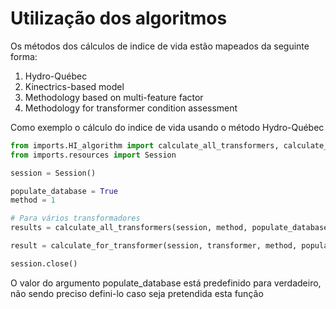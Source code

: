 # Utilização dos algoritmos

Os métodos dos cálculos de indice de vida estão mapeados da seguinte forma:

1. Hydro-Québec
2. Kinectrics-based model
3. Methodology based on multi-feature factor
4. Methodology for transformer condition assessment

Como exemplo o cálculo do indice de vida usando o método Hydro-Québec

```python
from imports.HI_algorithm import calculate_all_transformers, calculate_for_transformer
from imports.resources import Session

session = Session()

populate_database = True
method = 1

# Para vários transformadores
results = calculate_all_transformers(session, method, populate_database)

result = calculate_for_transformer(session, transformer, method, populate = True)

session.close()

```

O valor do argumento populate_database está predefinido para verdadeiro, não sendo preciso defini-lo caso seja pretendida esta função